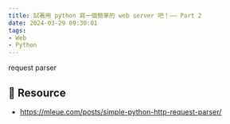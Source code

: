```yaml
---
title: 試著用 python 寫一個簡單的 web server 吧！—— Part 2
date: 2024-03-29 09:30:01
tags:
- Web
- Python
---
```


request parser

## 🐳 Resource

- https://mleue.com/posts/simple-python-http-request-parser/
